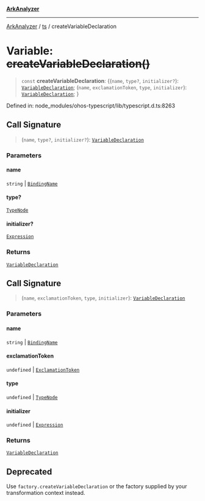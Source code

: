 [**ArkAnalyzer**](../../../../README.md)

***

[ArkAnalyzer](../../../../globals.md) / [ts](../README.md) / createVariableDeclaration

# Variable: ~~createVariableDeclaration()~~

> `const` **createVariableDeclaration**: \{(`name`, `type?`, `initializer?`): [`VariableDeclaration`](../interfaces/VariableDeclaration.md); (`name`, `exclamationToken`, `type`, `initializer`): [`VariableDeclaration`](../interfaces/VariableDeclaration.md); \}

Defined in: node\_modules/ohos-typescript/lib/typescript.d.ts:8263

## Call Signature

> (`name`, `type?`, `initializer?`): [`VariableDeclaration`](../interfaces/VariableDeclaration.md)

### Parameters

#### name

`string` | [`BindingName`](../type-aliases/BindingName.md)

#### type?

[`TypeNode`](../interfaces/TypeNode.md)

#### initializer?

[`Expression`](../interfaces/Expression.md)

### Returns

[`VariableDeclaration`](../interfaces/VariableDeclaration.md)

## Call Signature

> (`name`, `exclamationToken`, `type`, `initializer`): [`VariableDeclaration`](../interfaces/VariableDeclaration.md)

### Parameters

#### name

`string` | [`BindingName`](../type-aliases/BindingName.md)

#### exclamationToken

`undefined` | [`ExclamationToken`](../type-aliases/ExclamationToken.md)

#### type

`undefined` | [`TypeNode`](../interfaces/TypeNode.md)

#### initializer

`undefined` | [`Expression`](../interfaces/Expression.md)

### Returns

[`VariableDeclaration`](../interfaces/VariableDeclaration.md)

## Deprecated

Use `factory.createVariableDeclaration` or the factory supplied by your transformation context instead.
